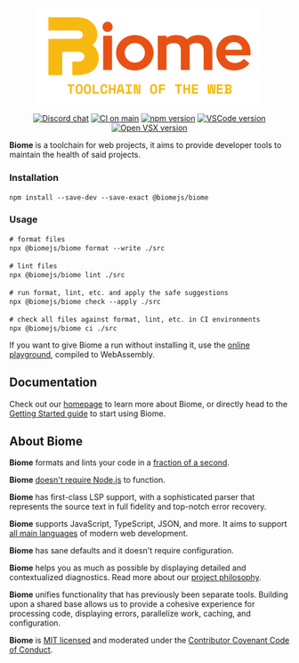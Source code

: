 <p align="center">
    <img alt="Biome - Toolchain of the web"
         src="https://raw.githubusercontent.com/biomejs/resources/main/biome-logo-slogan.svg"
         width="400">
</p>

<div align="center">

[![Discord chat][discord-badge]][discord-url]
[![CI on main][ci-badge]][ci-url]
[![npm version][npm-badge]][npm-url]
[![VSCode version][vscode-badge]][vscode-url]
[![Open VSX version][open-vsx-badge]][open-vsx-url]

[discord-badge]: https://badgen.net/discord/online-members/BypW39g6Yc?icon=discord&label=discord&color=green
[discord-url]: https://discord.gg/BypW39g6Yc
[ci-badge]: https://github.com/biomejs/biome/actions/workflows/main.yml/badge.svg
[ci-url]: https://github.com/biomejs/biome/actions/workflows/main.yml
[npm-badge]: https://badgen.net/npm/v/@biomejs/biome?icon=npm&color=green&label=%40biomejs%2Fbiome
[npm-url]: https://www.npmjs.com/package/@biomejs/biome/v/latest
[vscode-badge]: https://badgen.net/vs-marketplace/v/biomejs.biome?label=vscode&icon=visualstudio&color=green
[vscode-url]: https://marketplace.visualstudio.com/items?itemName=biomejs.biome
[open-vsx-badge]: https://badgen.net/open-vsx/version/biomejs/biome?label=open-vsx&color=green
[open-vsx-url]: https://open-vsx.org/extension/biomejs/biome


</div>

**Biome** is a toolchain for web projects, it aims to provide developer tools to maintain the health of said projects.

### Installation

```shell
npm install --save-dev --save-exact @biomejs/biome
```

### Usage

```shell
# format files
npx @biomejs/biome format --write ./src

# lint files
npx @biomejs/biome lint ./src

# run format, lint, etc. and apply the safe suggestions
npx @biomejs/biome check --apply ./src

# check all files against format, lint, etc. in CI environments
npx @biomejs/biome ci ./src
```

If you want to give Biome a run without installing it, use the [online playground](https://biomejs.dev/playground/), compiled to WebAssembly.

## Documentation

Check out our [homepage][biomejs] to learn more about Biome,
or directly head to the [Getting Started guide][getting-started] to start using Biome.

## About Biome

**Biome** formats and lints your code in a [fraction of a second][bench].

**Biome** [doesn't require Node.js](https://biomejs.dev/guides/manual-installation/) to function.

**Biome** has first-class LSP support, with a sophisticated parser that represents the source text in full fidelity and top-notch error recovery.

**Biome** supports JavaScript, TypeScript, JSON, and more. It aims to support [all main languages][language-support] of modern web development.

**Biome** has sane defaults and it doesn't require configuration.

**Biome** helps you as much as possible by displaying detailed and contextualized diagnostics. Read more about our [project philosophy][biome-philosophy].

**Biome** unifies functionality that has previously been separate tools. Building upon a shared base allows us to provide a cohesive experience for processing code, displaying errors, parallelize work, caching, and configuration.

**Biome** is [MIT licensed](https://github.com/biomejs/biome/tree/main/LICENSE) and moderated under the [Contributor Covenant Code of Conduct](https://github.com/biomejs/biome/tree/main/CODE_OF_CONDUCT.md).

[bench]: https://github.com/biomejs/biome/blob/main/benchmark/README.md
[biomejs]: https://biomejs.dev/
[biome-philosophy]: https://biomejs.dev/internals/philosophy/
[language-support]: https://biomejs.dev/internals/language-support/
[getting-started]: https://biomejs.dev/guides/getting-started/
